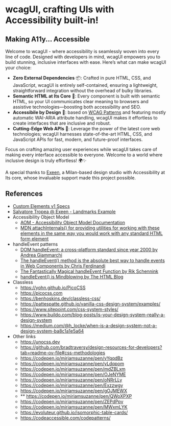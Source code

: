 # wcagUI, crafting UIs with Accessibility built-in!

## Making A11y... Accessible

Welcome to wcagUI - where accessibility is seamlessly woven into every line of code. Designed with developers in mind, wcagUI empowers you to build stunning, inclusive interfaces with ease. Here’s what can make wcagUI your choice:

- **Zero External Dependencies** 📦: Crafted in pure HTML, CSS, and JavaScript, wcagUI is entirely self-contained, ensuring a lightweight, straightforward integration without the overhead of bulky libraries.
- **Semantic HTML at Its Core** 📜: Every component is built with semantic HTML, so your UI communicates clear meaning to browsers and assistive technologies—boosting both accessibility and SEO.
- **Accessibile by Design** 🤖: based on [WCAG Patterns](https://www.w3.org/WAI/ARIA/apg/patterns) and featuring mostly automatic WAI-ARIA attribute handling, wcagUI makes it effortless to create interfaces that are inclusive and robust.
- **Cutting-Edge Web APIs** 🚀: Leverage the power of the latest core web technologies; wcagUI harnesses state-of-the-art HTML, CSS, and JavaScript APIs for fast, modern, and future-proof interfaces.

Focus on crafting amazing user experiences while wcagUI takes care of making every interface accessible to everyone. Welcome to a world where inclusive design is truly effortless! 🌍✨

A special thanks to [Exeen](https://www.exeen.it), a Milan-based design studio with Accessibility at Its core, whose invaluable support made this project possible.

## References

- [Custom Elements v1 Specs](https://web.dev/articles/custom-elements-v1)
- [Salvatore Tropea @ Exeen - Landmarks Example](https://codepen.io/Salvatore-Tropea/pen/NPWjZVe)
- Accessibility Object Model
  - [AOM - Accessibility Object Model Documentation](https://wicg.github.io/aom/explainer.html#introduction)
  - [MDN attachInternals() for providing utilities for working with these elements in the same way you would work with any standard HTML form element](https://developer.mozilla.org/en-US/docs/Web/API/HTMLElement/attachInternals)
- handleEvent patterns
  - [DOM handleEvent: a cross-platform standard since year 2000 by Andrea Giammarchi](https://webreflection.medium.com/dom-handleevent-a-cross-platform-standard-since-year-2000-5bf17287fd38)
  - [The handleEvent() method is the absolute best way to handle events in Web Components by Chris Ferdinandi](https://gomakethings.com/the-handleevent-method-is-the-absolute-best-way-to-handle-events-in-web-components/)
  - [The Fantastically Magical handleEvent Function by Rik Schennink](https://dev.to/rikschennink/the-fantastically-magical-handleevent-function-1bp4)
  - [handleEvent() is Mindblowing by The HTML Blog](https://thathtml.blog/2023/07/handleevent-is-mindblowing/)
- Classless
  - https://yohn.github.io/PicoCSS
  - https://picocss.com
  - https://benhoskins.dev/classless-css/
  - https://pattespatte.github.io/vanilla-css-design-system/examples/
  - https://www.sitepoint.com/css-system-styles/
  - https://www.buildo.com/blog-posts/is-your-design-system-really-a-design-system
  - https://medium.com/@h_locke/when-is-a-design-system-not-a-design-system-ba8c1a1e5a64
- Other links
  - https://unocss.dev
  - https://github.com/bradtraversy/design-resources-for-developers?tab=readme-ov-file#css-methodologies
  - https://codepen.io/miriamsuzanne/pen/vYqqdBz
  - https://codepen.io/miriamsuzanne/pen/yLdqpom
  - https://codepen.io/miriamsuzanne/pen/mdZBLxm
  - https://codepen.io/miriamsuzanne/pen/OJeNYME
  - https://codepen.io/miriamsuzanne/pen/oNRrLLy
  - https://codepen.io/miriamsuzanne/pen/Exzzwgy
  - https://codepen.io/miriamsuzanne/pen/gOJMEWX
  - \*\* https://codepen.io/miriamsuzanne/pen/QWoXPXP
  - https://codepen.io/miriamsuzanne/pen/ZEPdPpv
  - https://codepen.io/miriamsuzanne/pen/MWxmLYK
  - https://evoluteur.github.io/isomorphic-table-cards/
  - https://codeaccessible.com/codepatterns/
